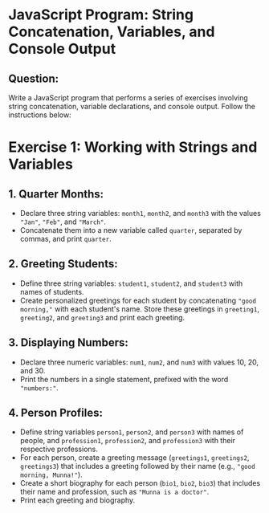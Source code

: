 # JavaScript Program: String Concatenation, Variables, and Console Output

## Question:
Write a JavaScript program that performs a series of exercises involving string concatenation, variable declarations, and console output. Follow the instructions below:

# Exercise 1: Working with Strings and Variables

## 1. Quarter Months:
- Declare three string variables: `month1`, `month2`, and `month3` with the values `"Jan"`, `"Feb"`, and `"March"`.
- Concatenate them into a new variable called `quarter`, separated by commas, and print `quarter`.

## 2. Greeting Students:
- Define three string variables: `student1`, `student2`, and `student3` with names of students.
- Create personalized greetings for each student by concatenating `"good morning,"` with each student's name. Store these greetings in `greeting1`, `greeting2`, and `greeting3` and print each greeting.

## 3.  Displaying Numbers:
- Declare three numeric variables: `num1`, `num2`, and `num3` with values 10, 20, and 30.
- Print the numbers in a single statement, prefixed with the word `"numbers:"`.

## 4.  Person Profiles:
- Define string variables `person1`, `person2`, and `person3` with names of people, and `profession1`, `profession2`, and `profession3` with their respective professions.
- For each person, create a greeting message (`greetings1`, `greetings2`, `greetings3`) that includes a greeting followed by their name (e.g., `"good morning, Munna!"`).
- Create a short biography for each person (`bio1`, `bio2`, `bio3`) that includes their name and profession, such as `"Munna is a doctor"`.
- Print each greeting and biography.
